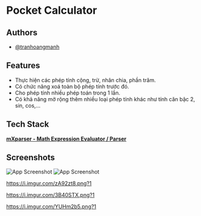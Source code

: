 
# Pocket Calculator



## Authors

- [@tranhoangmanh](https://github.com/tranhoangmanh)


## Features

- Thực hiện các phép tính cộng, trừ, nhân chia, phần trăm.
- Có chức năng xoá toàn bộ phép tính trước đó.
- Cho phép tính nhiều phép toán trong 1 lần.
- Có khả năng mở rộng thêm nhiều loại phép tính khác như tính căn bậc 2, sin, cos,...



## Tech Stack

[**mXparser - Math Expression Evaluator / Parser**](http://mathparser.org/)

## Screenshots

![App Screenshot](https://i.imgur.com/MSVdCaK.png?2) ![App Screenshot](https://i.imgur.com/MSVdCaK.png?2)

https://i.imgur.com/zA92zt8.png?1

https://i.imgur.com/3B40STX.png?1

https://i.imgur.com/YUHm2b5.png?1
